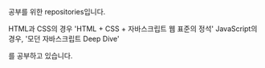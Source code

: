 공부를 위한 repositories입니다.

HTML과 CSS의 경우 'HTML + CSS + 자바스크립트 웹 표준의 정석'
JavaScript의 경우, '모던 자바스크립트 Deep Dive'

를 공부하고 있습니다.
